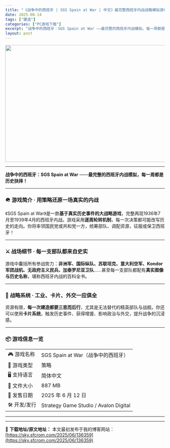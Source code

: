 ```yaml
---
title: "《战争中的西班牙 | SGS Spain at War | 中文》最完整西班牙内战战略模拟游戏"
date: 2025-06-14
tags: ["建造"]
categories: ["PC游戏下载"]
excerpt: "战争中的西班牙：SGS Spain at War ——最完整的西班牙内战模拟，每一周都是历史抉择！ 🪖 游戏简介 · 用策略还原一场真实的内战 《SGS Spain at War》是一款基于真实历史事件的大战略游戏，完整再现1936年7月至1939年4月的西班牙内战。游戏采用逐周轮转机制，每一次决策&hellip;"
layout: post
---
```


<img class="aligncenter size-full wp-image-136360" src="https://sky.sfcrom.com/wp-content/uploads/2025/06/2025061411173050.webp" alt="" width="660" height="370" />

<hr />

<strong>战争中的西班牙：SGS Spain at War</strong>
——<strong>最完整的西班牙内战模拟，每一周都是历史抉择！</strong>

<hr />

<h3>🪖 游戏简介 · 用策略还原一场真实的内战</h3>
《SGS Spain at War》是一款<strong>基于真实历史事件的大战略游戏</strong>，完整再现1936年7月至1939年4月的西班牙内战。游戏采用<strong>逐周轮转机制</strong>，每一次决策都可能改写历史的走向。你将率领国民党或共和党一方，统筹部队、调配资源，征服或保卫西班牙！

<hr />

<h3>⚔️ 战场细节 · 每一支部队都来自史实</h3>
游戏中囊括所有参战势力：<strong>非洲军、国际纵队、苏联坦克、意大利空军、Kondor军团战机、无政府主义民兵、加泰罗尼亚卫队</strong>……甚至每一支部队都配有<strong>真实图像与历史名称</strong>，堪称西班牙内战的百科全书。

<hr />

<h3>🧠 战略系统 · 工业、卡片、外交一应俱全</h3>
资源有限，<strong>每一次建造都要三思而后行</strong>，尤其是无法替代的精英部队与战舰。你还可以使用<strong>卡片系统</strong>，触发历史事件、获得增援、影响政治与外交，提升战争的沉浸感。

<hr />

<h3>📦 游戏信息一览</h3>
<table>
<tbody>
<tr>
<td>🎮 游戏名称</td>
<td>SGS Spain at War（战争中的西班牙）</td>
</tr>
<tr>
<td>🧩 游戏类型</td>
<td>策略</td>
</tr>
<tr>
<td>🖥️ 支持语言</td>
<td>简体中文</td>
</tr>
<tr>
<td>💾 文件大小</td>
<td>887 MB</td>
</tr>
<tr>
<td>📅 发售日期</td>
<td>2025 年 6 月 12 日</td>
</tr>
<tr>
<td>🛠️ 开发/发行</td>
<td>Strategy Game Studio / Avalon Digital</td>
</tr>
</tbody>
</table>

<hr />

---
📖 **下载地址/原文地址：** 本文最初发布于我的博客网站：[https://sky.sfcrom.com/2025/06/136359](https://sky.sfcrom.com/2025/06/136359)
